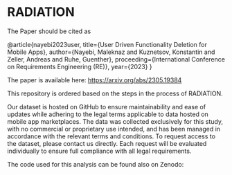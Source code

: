 # RADIATION

The Paper should be cited as 

@article{nayebi2023user,
  title={User Driven Functionality Deletion for Mobile Apps},
  author={Nayebi, Maleknaz and Kuznetsov, Konstantin and Zeller, Andreas and Ruhe, Guenther},
  proceeding={International Conference on Requirements Engineering (RE)},
  year={2023}
}

The paper is available here: https://arxiv.org/abs/2305.19384

This repository is ordered based on the steps in the process of RADIATION.  

Our dataset is hosted on GitHub to ensure maintainability and ease of updates while adhering to the legal terms applicable to data hosted on mobile app marketplaces. The data was collected exclusively for this study, with no commercial or proprietary use intended, and has been managed in accordance with the relevant terms and conditions. To request access to the dataset, please contact us directly. Each request will be evaluated individually to ensure full compliance with all legal requirements. 

The code used for this analysis can be found also on Zenodo:
